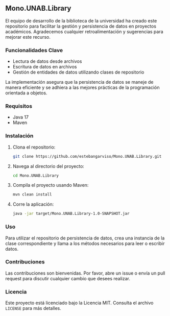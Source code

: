 ## Mono.UNAB.Library

El equipo de desarrollo de la biblioteca de la universidad ha creado este repositorio para facilitar la gestión y persistencia de datos en proyectos académicos. Agradecemos cualquier retroalimentación y sugerencias para mejorar este recurso.

### Funcionalidades Clave

- Lectura de datos desde archivos
- Escritura de datos en archivos
- Gestión de entidades de datos utilizando clases de repositorio

La implementación asegura que la persistencia de datos se maneje de manera eficiente y se adhiera a las mejores prácticas de la programación orientada a objetos.

### Requisitos

- Java 17
- Maven

### Instalación

1. Clona el repositorio:
    ```bash
    git clone https://github.com/estebangarviso/Mono.UNAB.Library.git
    ```
2. Navega al directorio del proyecto:
    ```bash
    cd Mono.UNAB.Library
    ```
3. Compila el proyecto usando Maven:
    ```bash
    mvn clean install
    ```
4. Corre la aplicación:
    ```bash
    java -jar target/Mono.UNAB.Library-1.0-SNAPSHOT.jar
    ```

### Uso

Para utilizar el repositorio de persistencia de datos, crea una instancia de la clase correspondiente y llama a los métodos necesarios para leer o escribir datos.

### Contribuciones

Las contribuciones son bienvenidas. Por favor, abre un issue o envía un pull request para discutir cualquier cambio que desees realizar.

### Licencia

Este proyecto está licenciado bajo la Licencia MIT. Consulta el archivo `LICENSE` para más detalles.